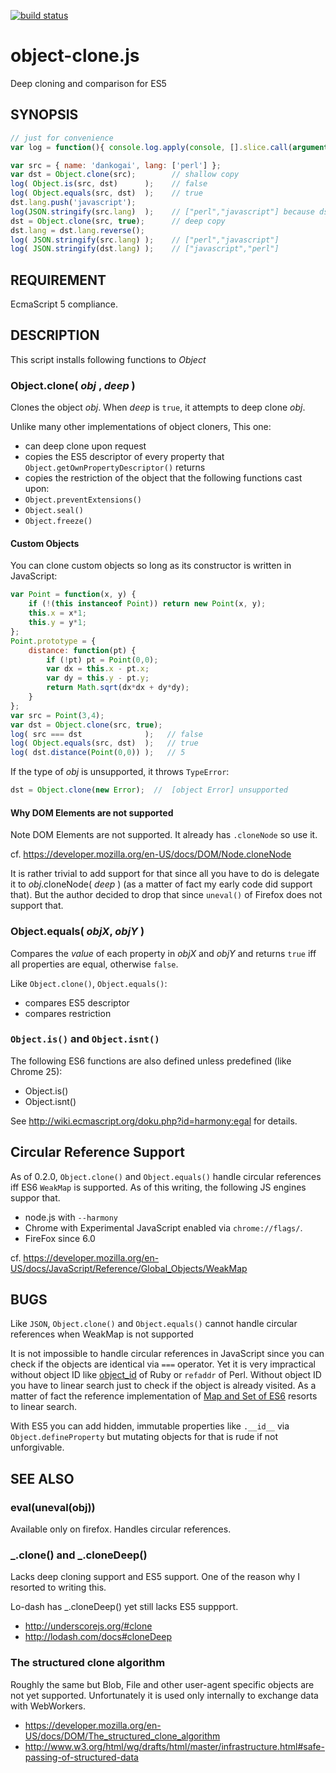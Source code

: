 [![build status](https://secure.travis-ci.org/dankogai/js-object-clone.png)](http://travis-ci.org/dankogai/js-object-clone)

object-clone.js
===============

Deep cloning and comparison for ES5

SYNOPSIS
--------
````javascript
// just for convenience
var log = function(){ console.log.apply(console, [].slice.call(arguments)) };
````
````javascript
var src = { name: 'dankogai', lang: ['perl'] };
var dst = Object.clone(src);        // shallow copy
log( Object.is(src, dst)      );    // false
log( Object.equals(src, dst)  );    // true
dst.lang.push('javascript');
log(JSON.stringify(src.lang)  );    // ["perl","javascript"] because dst is shallow-copied
dst = Object.clone(src, true);      // deep copy
dst.lang = dst.lang.reverse();
log( JSON.stringify(src.lang) );    // ["perl","javascript"]
log( JSON.stringify(dst.lang) );    // ["javascript","perl"]
````

REQUIREMENT
-----------

EcmaScript 5 compliance.

DESCRIPTION
-----------

This script installs following functions to *Object*

### Object.clone( _obj_ , _deep_ )

Clones the object _obj_.  When _deep_ is `true`, it attempts to deep
clone _obj_.

Unlike many other implementations of object cloners,  This one:

+ can deep clone upon request
+ copies the ES5 descriptor of every property that 
`Object.getOwnPropertyDescriptor()` returns
+ copies the restriction of the object that the following functions cast upon:
 + `Object.preventExtensions()`
 + `Object.seal()`
 + `Object.freeze()`

#### Custom Objects

You can clone custom objects so long as its constructor is written in
JavaScript:

````javascript
var Point = function(x, y) {
    if (!(this instanceof Point)) return new Point(x, y);
    this.x = x*1;
    this.y = y*1;
};
Point.prototype = {
    distance: function(pt) {
        if (!pt) pt = Point(0,0);
        var dx = this.x - pt.x;
        var dy = this.y - pt.y;
        return Math.sqrt(dx*dx + dy*dy);
    }
};
var src = Point(3,4);
var dst = Object.clone(src, true);
log( src === dst              );   // false
log( Object.equals(src, dst)  );   // true
log( dst.distance(Point(0,0)) );   // 5
````

If the type of _obj_ is unsupported, it throws `TypeError`:

````javascript
dst = Object.clone(new Error);  //  [object Error] unsupported
````
#### Why DOM Elements are not supported

Note DOM Elements are not supported.  It already has `.cloneNode` so use it.

cf. https://developer.mozilla.org/en-US/docs/DOM/Node.cloneNode

It is rather trivial to add support for that since all you have to do
is delegate it to _obj_.cloneNode( _deep_ ) (as a matter of fact my
early code did support that).  But the author decided to drop that
since `uneval()` of Firefox does not support that.

### Object.equals( _objX_, _objY_ )

Compares the _value_ of each property in _objX_ and _objY_ and returns
`true` iff all properties are equal, otherwise `false`.

Like `Object.clone()`, `Object.equals()`:

+ compares ES5 descriptor
+ compares restriction

### `Object.is()` and `Object.isnt()`

The following ES6 functions are also defined unless predefined (like
Chrome 25):

+ Object.is()
+ Object.isnt()

See http://wiki.ecmascript.org/doku.php?id=harmony:egal for details.

Circular Reference Support
--------------------------

As of 0.2.0, `Object.clone()` and `Object.equals()` handle
circular references iff ES6 `WeakMap` is supported.  As of this writing,
the following JS engines suppor that.

+ node.js with `--harmony`
+ Chrome with Experimental JavaScript enabled via `chrome://flags/`.
+ FireFox since 6.0

cf.  https://developer.mozilla.org/en-US/docs/JavaScript/Reference/Global_Objects/WeakMap

BUGS
----

Like `JSON`, `Object.clone()` and `Object.equals()` cannot handle
circular references when WeakMap is not supported

It is not impossible to handle circular references in JavaScript since
you can check if the objects are identical via `===` operator. Yet it
is very impractical without object ID like [object_id] of Ruby or
`refaddr` of Perl.  Without object ID you have to linear search just
to check if the object is already visited.  As a matter of fact the
reference implementation of [Map and Set of ES6] resorts to linear
search.

[object_id]:http://ruby-doc.org/core-2.0/Object.html#method-i-object_id
[refaddr]:http://perldoc.perl.org/Scalar/Util.html
[Map and Set of ES6]: http://wiki.ecmascript.org/doku.php?id=harmony:simple_maps_and_sets

With ES5 you can add hidden, immutable properties like `.__id__` via
`Object.defineProperty` but mutating objects for that is rude if not
unforgivable.

SEE ALSO
--------
### eval(uneval(obj))

Available only on firefox.  Handles circular references.

### _.clone() and _.cloneDeep()

Lacks deep cloning support and ES5 support.  One of the reason why I
resorted to writing this.

Lo-dash has _.cloneDeep() yet still lacks ES5 suppport.

+ http://underscorejs.org/#clone
+ http://lodash.com/docs#cloneDeep

### The structured clone algorithm

Roughly the same but Blob, File and other user-agent specific objects
are not yet supported.  Unfortunately it is used only internally to
exchange data with WebWorkers.

+ https://developer.mozilla.org/en-US/docs/DOM/The_structured_clone_algorithm
+ http://www.w3.org/html/wg/drafts/html/master/infrastructure.html#safe-passing-of-structured-data

